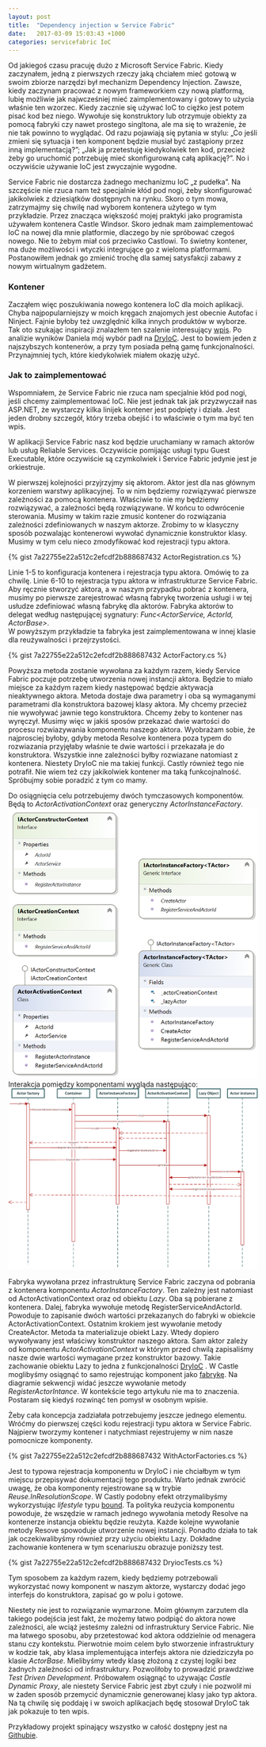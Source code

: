 ```yaml
---
layout: post
title:  "Dependency injection w Service Fabric"
date:   2017-03-09 15:03:43 +1000
categories: servicefabric IoC
---
```

Od jakiegoś czasu pracuję dużo z Microsoft Service Fabric. 
Kiedy zaczynałem, jedną z pierwszych rzeczy jaką chciałem mieć gotową w swoim zbiorze narzędzi był mechanizm Dependency Injection. 
Zawsze, kiedy zaczynam pracować z nowym frameworkiem czy nową platformą, lubię możliwie jak najwcześniej mieć 
zaimplementowany i gotowy to użycia właśnie ten wzorzec. Kiedy zacznie się używać IoC to ciężko jest potem pisać kod bez niego.
Wywołuje się konstruktory lub otrzymuje obiekty za pomocą fabryki czy nawet prostego singltona, ale ma się to wrażenie, że nie 
tak powinno to wyglądać. Od razu pojawiają się pytania w stylu: „Co jeśli zmieni się sytuacja i ten komponent będzie musiał 
być zastąpiony przez inną implementacją?”; „Jak ja przetestuję kiedykolwiek ten kod, przecież żeby go uruchomić potrzebuję mieć 
skonfigurowaną całą aplikację?”. No i oczywiście używanie IoC jest zwyczajnie wygodne. 

Service Fabric nie dostarcza żadnego mechanizmu IoC „z pudełka”. Na szczęście nie rzuca nam też specjalnie kłód pod nogi, 
żeby skonfigurować jakikolwiek z dziesiątków dostępnych na rynku. Skoro o tym mowa, zatrzymajmy się chwilę nad wyborem kontenera 
użytego w tym przykładzie. Przez znacząca większość mojej praktyki jako programista używałem kontenera Castle Windsor. 
Skoro jednak mam zaimplementować IoC na nowej dla mnie platformie, dlaczego by nie spróbować czegoś nowego. Nie to żebym miał coś 
przeciwko Castlowi. To świetny kontener, ma duże możliwości i wtyczki integrujące go z wieloma platformami. Postanowiłem jednak go 
zmienić trochę dla samej satysfakcji zabawy z nowym wirtualnym gadżetem.

### Kontener

Zacząłem więc poszukiwania nowego kontenera IoC dla moich aplikacji. Chyba najpopularniejszy w moich kręgach znajomych jest 
obecnie Autofac i Ninject. Fajnie byłoby też uwzględnić kilka innych produktów w wyborze. Tak oto szukając inspiracji znalazłem 
ten szalenie interesujący [wpis][ioc-benchamrk]. Po analizie wyników Daniela mój wybór padł na [DryIoC][dry-ioc]. 
Jest to bowiem jeden z najszybszych kontenerów, a przy tym posiada pełną gamę funkcjonalności. 
Przynajmniej tych, które kiedykolwiek miałem okazję użyć. 

### Jak to zaimplementować

Wspomniałem, że Service Fabric nie rzuca nam specjalnie kłód pod nogi, jeśli chcemy zaimplementować IoC. 
Nie jest jednak tak jak przyzwyczaił nas ASP.NET, że wystarczy kilka linijek kontener jest podpięty i działa. 
Jest jeden drobny szczegół, który trzeba obejść i to właściwie o tym ma być ten wpis. 

W aplikacji Service Fabric nasz kod będzie uruchamiany w ramach aktorów lub usług Reliable Services. 
Oczywiście pomijając usługi typu Guest Executable, które oczywiście są czymkolwiek i Service Fabric jedynie jest je orkiestruje. 

W pierwszej kolejności przyjrzyjmy się aktorom. Aktor jest dla nas głównym korzeniem warstwy aplikacyjnej. 
To w nim będziemy rozwiązywać pierwsze zależności za pomocą kontenera. Właściwie to nie my będziemy rozwiązywać, 
a zależności będą rozwiązywane. W końcu to odwrócenie sterowania. Musimy w takim razie zmusić kontener do rozwiązania 
zależności zdefiniowanych w naszym aktorze. Zrobimy to w klasyczny sposób pozwalając kontenerowi wywołać dynamicznie 
konstruktor klasy. Musimy w tym celu nieco zmodyfikować kod rejestracji typu aktora. 

{% gist 7a22755e22a512c2efcdf2b888687432 ActorRegistration.cs %}

Linie 1-5 to konfiguracja kontenera i rejestracja typu aktora. Omówię to za chwilę. 
Linie 6-10 to rejestracja typu aktora w infrastrukturze Service Fabric. 
Aby ręcznie stworzyć aktora, a w naszym przypadku pobrać z kontenera, musimy po pierwsze 
zarejestrować własną fabrykę tworzenia usługi i w tej usłudze zdefiniować własną fabrykę dla aktorów. 
Fabryka aktorów to delegat według następującej sygnatury: *Func<ActorService, ActorId, ActorBase>*.  
W powyższym przykładzie ta fabryka jest zaimplementowana w innej klasie dla reużywalności i przejrzystości. 

{% gist 7a22755e22a512c2efcdf2b888687432 ActorFactory.cs %}

Powyższa metoda zostanie wywołana za każdym razem, kiedy Service Fabric poczuje potrzebę utworzenia 
nowej instancji aktora. Będzie to miało miejsce za każdym razem kiedy następować będzie aktywacja 
nieaktywnego aktora. Metoda dostaje dwa parametry i oba są wymaganymi parametrami dla konstruktora bazowej 
klasy aktora. My chcemy przecież nie wywoływać jawnie tego konstruktora. Chcemy żeby to kontener nas wyręczył. 
Musimy więc w jakiś sposów przekazać dwie wartości do procesu rozwiazywania komponentu naszego aktora. 
Wyobrażam sobie, że najprosciej byłoby, gdyby metoda Resolve kontenera poza typem do rozwiazania przyjęłaby 
właśnie te dwie wartości i przekazała je do konstruktora. Wszystkie inne zależności byłby rozwiazane natomiast 
z kontenera. Niestety DryIoC nie ma takiej funkcji. Castly również tego nie potrafił. Nie wiem też czy 
jakikolwiek kontener ma taką funkcojnalność. Spróbujmy sobie poradzić z tym co mamy. 

Do osiągnięcia celu potrzebujemy dwóch tymczasowych komponentów. Będą to *ActorActivationContext* oraz generyczny *ActorInstanceFactory*. 
![Class Diagram][class-diagram]
Interakcja pomiędzy komponentami wygląda następująco:
![Sequence Diagram][sequence-diagram]

Fabryka wywołana przez infrastrukturę Service Fabric zaczyna od pobrania z kontenera komponentu 
*ActorInstanceFactory*. Ten zależny jest natomiast od ActorActivationContext oraz od obiektu 
*Lazy<Actor>*. Oba są pobierane z kontenera. Dalej, fabryka wywołuje metodę RegisterServiceAndActorId.
Powoduje to zapisanie dwóch wartości przekazanych do fabryki w obiekcie ActorActivationContext.
Ostatnim krokiem jest wywołanie metody CreateActor. Metoda ta materializuje obiekt Lazy<Actor>.
Wtedy dopiero wywoływany jest właściwy konstruktor naszego aktora. Sam aktor zależy od komponentu 
*ActorActivationContext* w którym przed chwilą zapisaliśmy nasze dwie wartości wymagane przez 
konstruktor bazowy. Takie zachowanie obiektu Lazy<Actor> to jedna z funkcjonalności [DryIoC][dry-ioc-reuse] .
W Castle moglibyśmy osiągnąć to samo rejestrując komponent jako [fabrykę][castle-typed-factory]. Na diagramie sekwencji 
widać jeszcze wywołanie metody *RegisterActorIntance*. W kontekście tego artykułu nie ma to znaczenia. 
Postaram się kiedyś rozwinąć ten pomysł w osobnym wpisie. 

Żeby cała koncepcja zadziałała potrzebujemy jeszcze jednego elementu. Wróćmy do pierwszej części 
kodu rejestracji typu aktora w Service Fabric. Najpierw tworzymy kontener i natychmiast rejestrujemy 
w nim nasze pomocnicze komponenty. 

{% gist 7a22755e22a512c2efcdf2b888687432 WithActorFactories.cs %}

Jest to typowa rejestracja komponentu w DryIoC i nie chciałbym w tym miejscu przepisywać dokumentacji 
tego produktu. Warto jednak zwrócić uwagę, że oba komponenty rejestrowane są w trybie *Reuse.InResolutionScope*.
W Castly podobny efekt otrzymalibyśmy wykorzystując *lifestyle* typu [bound][castle-bound-filestyle]. 
Ta polityka reużycia komponentu powoduje, że wszędzie w ramach jednego wywołania metody Resolve na kontenerze 
instancja obiektu będzie reużyta. Każde kolejne wywołanie metody Resove spowoduje utworzenie nowej instancji. 
Ponadto działa to tak jak oczekiwalibyśmy również przy użyciu obiektu Lazy. Dokładne zachowanie kontenera 
w tym scenariuszu obrazuje poniższy test.

{% gist 7a22755e22a512c2efcdf2b888687432 DryiocTests.cs %}

Tym sposobem za każdym razem, kiedy będziemy potrzebowali wykorzystać nowy komponent w naszym aktorze, wystarczy dodać jego interfejs do konstruktora, zapisać go w polu i gotowe. 

Niestety nie jest to rozwiązanie wymarzone. Moim głównym zarzutem dla takiego podejścia jest fakt, że możemy łatwo podpiąć do aktora nowe zależności, ale wciąż jesteśmy zależni od infrastruktury Service Fabric. Nie ma łatwego sposobu, aby przetestować kod aktora oddzielnie od menagera stanu czy kontekstu. Pierwotnie moim celem było stworzenie infrastruktury w kodzie tak, aby klasa implementująca interfejs aktora nie dziedziczyła po klasie *ActorBase*. Mielibyśmy wtedy klasę złożoną z czystej logiki bez żadnych zależności od infrastruktury. Pozwoliłoby to prowadzić prawdziwe *Test Driven Development*. Próbowałem osiągnąć to używając *Castle Dynamic Proxy*, ale niestety Service Fabric jest zbyt czuły i nie pozwolił mi w żaden sposób przemycić dynamicznie generowanej klasy jako typ aktora. Na tą chwilę się poddaję i w swoich aplikacjach będę stosował DryIoC tak jak pokazuje to ten wpis. 

Przykładowy projekt spinający wszystko w całość dostępny jest na [Githubie][github-project].

[ioc-benchamrk]: http://www.palmmedia.de/blog/2011/8/30/ioc-container-benchmark-performance-comparison
[dry-ioc]: https://bitbucket.org/dadhi/dryioc
[dry-ioc-reuse]: https://bitbucket.org/dadhi/dryioc/wiki/ReuseAndScopes
[castle-typed-factory]: https://github.com/castleproject/Windsor/blob/master/docs/typed-factory-facility-interface-based.md
[castle-bound-filestyle]: https://github.com/castleproject/Windsor/blob/master/docs/lifestyles.md#user-content-bound
[class-diagram]: /assets/sf-ioc/ClassDiagram.png
[sequence-diagram]: /assets/sf-ioc/Sequence.png
[github-project]: https://github.com/lukaszchm/ServiceFabric-Utilities